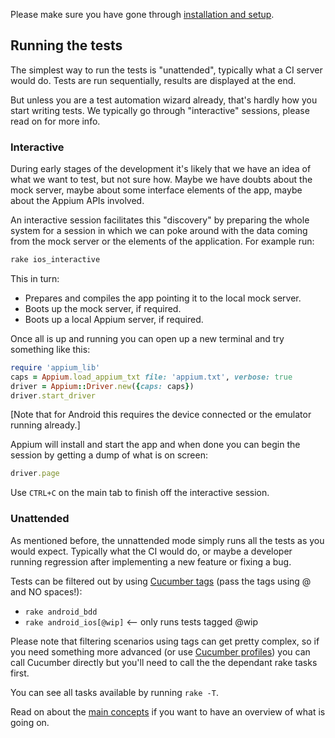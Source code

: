 Please make sure you have gone through [installation and setup](setup.md).

## Running the tests

The simplest way to run the tests is "unattended", typically what a CI server would do. Tests are run sequentially, results are displayed at the end.

But unless you are a test automation wizard already, that's hardly how you start writing tests. We typically go through "interactive" sessions, please read on for more info.

### Interactive

During early stages of the development it's likely that we have an idea of what we want to test, but not sure how. Maybe we have doubts about the mock server, maybe about some interface elements of the app, maybe about the Appium APIs involved.

An interactive session facilitates this "discovery" by preparing the whole system for a session in which we can poke around with the data coming from the mock server or the elements of the application. For example run:

```bash
rake ios_interactive
```

This in turn:

 * Prepares and compiles the app pointing it to the local mock server.
 * Boots up the mock server, if required.
 * Boots up a local Appium server, if required.

Once all is up and running you can open up a new terminal and try something like this:

```ruby
require 'appium_lib'
caps = Appium.load_appium_txt file: 'appium.txt', verbose: true
driver = Appium::Driver.new({caps: caps})
driver.start_driver
```

[Note that for Android this requires the device connected or the emulator running already.]

Appium will install and start the app and when done you can begin the session by getting a dump of what is on screen:

```ruby
driver.page
```

Use ```CTRL+C``` on the main tab to finish off the interactive session.  

### Unattended

As mentioned before, the unnattended mode simply runs all the tests as you would expect. Typically what the CI would do, or maybe a developer running regression after implementing a new feature or fixing a bug.

Tests can be filtered out by using [Cucumber tags](https://github.com/cucumber/cucumber/wiki/Tags) (pass the tags using @ and NO spaces!):

 * ```rake android_bdd```
 * ```rake android_ios[@wip]``` <-- only runs tests tagged @wip

Please note that filtering scenarios using tags can get pretty complex, so if you need something more advanced (or use [Cucumber profiles](https://github.com/cucumber/cucumber/wiki/cucumber.yml)) you can call Cucumber directly but you'll need to call the the dependant rake tasks first.

You can see all tasks available by running ```rake -T```.

Read on about the [main concepts](overview.md) if you want to have an overview of what is going on.
